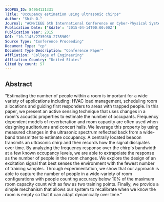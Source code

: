 ```yaml
---
SCOPUS_ID: 84954131331
Title: "Occupancy estimation using ultrasonic chirps"
Author: "Shih O."
Journal: "ACM/IEEE 6th International Conference on Cyber-Physical Systems, ICCPS 2015"
Publication Date: {'$date': '2015-04-14T00:00:00Z'}
Publication Year: 2015
DOI: "10.1145/2735960.2735969"
Source Type: "Conference Proceeding"
Document Type: "cp"
Document Type Description: "Conference Paper"
Affliation: "College of Engineering"
Affliation Country: "United States"
Cited by count: 57
---
```


## Abstract
"Estimating the number of people within a room is important for a wide variety of applications including: HVAC load management, scheduling room allocations and guiding first responders to areas with trapped people. In this paper, we present an active sensing technique that uses changes in a room's acoustic properties to estimate the number of occupants. Frequency dependent models of reverberation and room capacity are often used when designing auditoriums and concert halls. We leverage this property by using measured changes in the ultrasonic spectrum reflected back from a wide-band transmitter to estimate occupancy. A centrally located beacon transmits an ultrasonic chirp and then records how the signal dissipates over time. By analyzing the frequency response over the chirp's bandwidth at a few known occupancy levels, we are able to extrapolate the response as the number of people in the room changes. We explore the design of an excitation signal that best senses the environment with the fewest number of training samples. Through experimentation, we show that our approach is able to capture the number of people in a wide-variety of room configurations with people counting accuracy below 10% of the maximum room capacity count with as few as two training points. Finally, we provide a simple mechanism that allows our system to recalibrate when we know the room is empty so that it can adapt dynamically over time."
